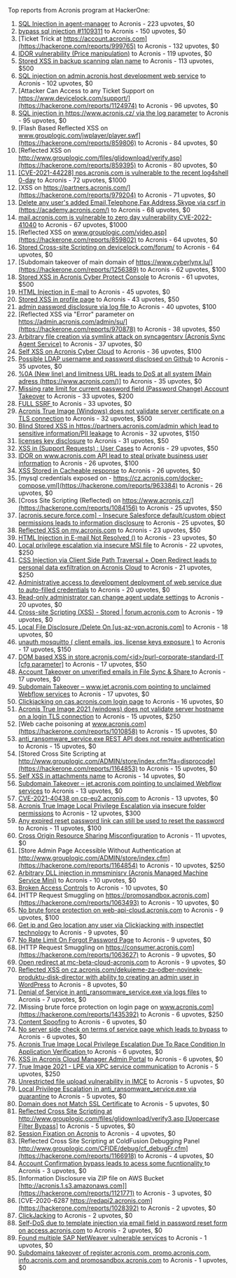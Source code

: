 Top reports from Acronis program at HackerOne:

1. [SQL Injection in agent-manager](https://hackerone.com/reports/962889) to Acronis - 223 upvotes, $0
2. [bypass sql injection #1109311](https://hackerone.com/reports/1224660) to Acronis - 150 upvotes, $0
3. [Ticket Trick at https://account.acronis.com](https://hackerone.com/reports/999765) to Acronis - 132 upvotes, $0
4. [IDOR vulnerability (Price manipulation)](https://hackerone.com/reports/1403176) to Acronis - 119 upvotes, $0
5. [Stored XSS in backup scanning plan name](https://hackerone.com/reports/961046) to Acronis - 113 upvotes, $500
6. [SQL injection on admin.acronis.host development web service](https://hackerone.com/reports/923020) to Acronis - 102 upvotes, $0
7. [Attacker Can Access to any Ticket Support on https://www.devicelock.com/support/](https://hackerone.com/reports/1124974) to Acronis - 96 upvotes, $0
8. [SQL injection in  https://www.acronis.cz/ via the log parameter](https://hackerone.com/reports/1109311) to Acronis - 95 upvotes, $0
9. [Flash Based Reflected XSS on www.grouplogic.com/jwplayer/player.swf](https://hackerone.com/reports/859806) to Acronis - 84 upvotes, $0
10. [Reflected XSS on http://www.grouplogic.com/files/glidownload/verify.asp](https://hackerone.com/reports/859395) to Acronis - 80 upvotes, $0
11. [[CVE-2021-44228] nps.acronis.com is vulnerable to the recent log4shell 0-day](https://hackerone.com/reports/1425474) to Acronis - 72 upvotes, $1000
12. [XSS on https://partners.acronis.com/](https://hackerone.com/reports/979204) to Acronis - 71 upvotes, $0
13. [Delete any user's added Email,Telephone,Fax,Address,Skype via csrf in (https://academy.acronis.com/)](https://hackerone.com/reports/709537) to Acronis - 68 upvotes, $0
14. [ mail.acronis.com is vulnerable to zero day vulnerability CVE-2022-41040](https://hackerone.com/reports/1719719) to Acronis - 67 upvotes, $1000
15. [Reflected XSS on www.grouplogic.com/video.asp](https://hackerone.com/reports/859802) to Acronis - 64 upvotes, $0
16. [Stored Cross-site Scripting on devicelock.com/forum/](https://hackerone.com/reports/1122513) to Acronis - 64 upvotes, $0
17. [Subdomain takeover of main domain of https://www.cyberlynx.lu/](https://hackerone.com/reports/1256389) to Acronis - 62 upvotes, $100
18. [Stored XSS in Acronis Cyber Protect Console](https://hackerone.com/reports/1064095) to Acronis - 61 upvotes, $500
19. [HTML Injection in E-mail](https://hackerone.com/reports/1536899) to Acronis - 45 upvotes, $0
20. [Stored XSS in profile page](https://hackerone.com/reports/1084183) to Acronis - 43 upvotes, $50
21. [admin password disclosure via log file ](https://hackerone.com/reports/1121972) to Acronis - 40 upvotes, $100
22. [Reflected XSS via "Error" parameter on https://admin.acronis.com/admin/su/](https://hackerone.com/reports/970878) to Acronis - 38 upvotes, $50
23. [Arbitrary file creation via symlink attack on syncagentsrv (Acronis Sync Agent Service)](https://hackerone.com/reports/945122) to Acronis - 37 upvotes, $0
24. [Self XSS on Acronis Cyber Cloud](https://hackerone.com/reports/957229) to Acronis - 36 upvotes, $100
25. [Possible LDAP username and password disclosed on Github](https://hackerone.com/reports/1004412) to Acronis - 35 upvotes, $0
26. [%0A (New line) and limitness URL leads to DoS at all system [Main adress (https://www.acronis.com/)]](https://hackerone.com/reports/1382448) to Acronis - 35 upvotes, $0
27. [Missing rate limit for current password field (Password Change) Account Takeover](https://hackerone.com/reports/827484) to Acronis - 33 upvotes, $200
28. [FULL SSRF ](https://hackerone.com/reports/1241149) to Acronis - 33 upvotes, $0
29. [Acronis True Image  (Windows) does not validate server certificate on a TLS connection](https://hackerone.com/reports/1056144) to Acronis - 32 upvotes, $500
30. [Blind Stored XSS in https://partners.acronis.com/admin which lead to sensitive information/PII leakage](https://hackerone.com/reports/1028820) to Acronis - 32 upvotes, $150
31. [licenses key disclosure](https://hackerone.com/reports/1079630) to Acronis - 31 upvotes, $50
32. [XSS in (Support Requests) : User Cases](https://hackerone.com/reports/961226) to Acronis - 29 upvotes, $50
33. [IDOR on www.acronis.com API lead to steal private business user information](https://hackerone.com/reports/1182465) to Acronis - 26 upvotes, $100
34. [XSS Stored in Cacheable  response](https://hackerone.com/reports/1011093) to Acronis - 26 upvotes, $0
35. [mysql credentials exposed on - https://cz.acronis.com/docker-compose.yml](https://hackerone.com/reports/963384) to Acronis - 26 upvotes, $0
36. [Cross Site Scripting (Reflected) on https://www.acronis.cz/](https://hackerone.com/reports/1084156) to Acronis - 25 upvotes, $50
37. [[acronis.secure.force.com] - Insecure Salesforce default/custom object permissions leads to information disclosure](https://hackerone.com/reports/1023572) to Acronis - 25 upvotes, $0
38. [Reflected XSS on my.acronis.com](https://hackerone.com/reports/1168962) to Acronis - 23 upvotes, $50
39. [HTML Injection in E-mail Not Resolved ()](https://hackerone.com/reports/1600720) to Acronis - 23 upvotes, $0
40. [Local privilege escalation via insecure MSI file](https://hackerone.com/reports/1071832) to Acronis - 22 upvotes, $250
41. [CSS Injection via Client Side Path Traversal + Open Redirect leads to personal data exfiltration on Acronis Cloud](https://hackerone.com/reports/1245165) to Acronis - 21 upvotes, $250
42. [Administrative access to development deployment of web service due to auto-filled credentials](https://hackerone.com/reports/923022) to Acronis - 20 upvotes, $0
43. [Read-only administrator can change agent update settings](https://hackerone.com/reports/1538004) to Acronis - 20 upvotes, $0
44. [Cross-site Scripting (XSS) - Stored | forum.acronis.com](https://hackerone.com/reports/1161241) to Acronis - 19 upvotes, $0
45. [Local File Disclosure /Delete On [us-az-vpn.acronis.com]](https://hackerone.com/reports/924407) to Acronis - 18 upvotes, $0
46. [unauth mosquitto ( client emails, ips, license keys exposure )](https://hackerone.com/reports/1578574) to Acronis - 17 upvotes, $150
47. [DOM based XSS in store.acronis.com/\<id\>/purl-corporate-standard-IT [cfg parameter]](https://hackerone.com/reports/968690) to Acronis - 17 upvotes, $50
48. [ Account Takeover on unverified emails in File Sync & Share ](https://hackerone.com/reports/906790) to Acronis - 17 upvotes, $0
49. [Subdomain Takeover – www.jet.acronis.com pointing to unclaimed Webflow services](https://hackerone.com/reports/953719) to Acronis - 17 upvotes, $0
50. [Clickjacking on cas.acronis.com login page](https://hackerone.com/reports/971234) to Acronis - 16 upvotes, $0
51. [Acronis True Image 2021 (windows) does not validate server hostname on a login TLS connection](https://hackerone.com/reports/1070533) to Acronis - 15 upvotes, $250
52. [Web cache poisoning at www.acronis.com](https://hackerone.com/reports/1010858) to Acronis - 15 upvotes, $0
53. [anti_ransomware_service.exe REST API does not require authentication](https://hackerone.com/reports/858608) to Acronis - 15 upvotes, $0
54. [Stored Cross Site Scripting at http://www.grouplogic.com/ADMIN/store/index.cfm?fa=disprocode](https://hackerone.com/reports/1164853) to Acronis - 15 upvotes, $0
55. [Self XSS in attachments name](https://hackerone.com/reports/1536901) to Acronis - 14 upvotes, $0
56. [Subdomain Takeover – jet.acronis.com pointing to unclaimed Webflow services](https://hackerone.com/reports/952166) to Acronis - 13 upvotes, $0
57. [CVE-2021-40438 on cp-eu2.acronis.com](https://hackerone.com/reports/1370731) to Acronis - 13 upvotes, $0
58. [Acronis True Image Local Privilege Escalation via insecure folder permissions](https://hackerone.com/reports/908162) to Acronis - 12 upvotes, $300
59. [Any expired reset password link can still be used to reset the password](https://hackerone.com/reports/1615790) to Acronis - 11 upvotes, $100
60. [Cross Origin Resource Sharing Misconfiguration](https://hackerone.com/reports/958459) to Acronis - 11 upvotes, $0
61. [Store Admin Page Accessible Without Authentication at http://www.grouplogic.com/ADMIN/store/index.cfm](https://hackerone.com/reports/1164854) to Acronis - 10 upvotes, $250
62. [Arbitrary DLL injection in mmsminisrv (Acronis Managed Machine Service Mini)](https://hackerone.com/reports/944735) to Acronis - 10 upvotes, $0
63. [Broken Access Controls](https://hackerone.com/reports/833735) to Acronis - 10 upvotes, $0
64. [HTTP Request Smuggling on https://promosandbox.acronis.com](https://hackerone.com/reports/1063493) to Acronis - 10 upvotes, $0
65. [No brute force protection on web-api-cloud.acronis.com](https://hackerone.com/reports/972045) to Acronis - 9 upvotes, $100
66. [Get ip and Geo location any user via Clickjacking with inspectlet technology](https://hackerone.com/reports/998555) to Acronis - 9 upvotes, $0
67. [No Rate Limit On Forgot Password Page](https://hackerone.com/reports/1245529) to Acronis - 9 upvotes, $0
68. [HTTP Request Smuggling on https://consumer.acronis.com](https://hackerone.com/reports/1063627) to Acronis - 9 upvotes, $0
69. [Open redirect at mc-beta-cloud-acronis.com](https://hackerone.com/reports/846389) to Acronis - 9 upvotes, $0
70. [Reflected XSS on cz.acronis.com/dekujeme-za-odber-novinek-produktu-disk-director with ability to creating an admin user in WordPress](https://hackerone.com/reports/935503) to Acronis - 8 upvotes, $0
71. [Denial of Service in anti_ransomware_service.exe via logs files](https://hackerone.com/reports/858603) to Acronis - 7 upvotes, $0
72. [Missing brute force protection on login page on www.acronis.com](https://hackerone.com/reports/1435392) to Acronis - 6 upvotes, $250
73. [Content Spoofing](https://hackerone.com/reports/841630) to Acronis - 6 upvotes, $0
74. [No server side check on terms of service page which leads to bypass](https://hackerone.com/reports/1338256) to Acronis - 6 upvotes, $0
75. [Acronis True Image Local Privilege Escalation Due To Race Condition In Application Verification ](https://hackerone.com/reports/1251464) to Acronis - 6 upvotes, $0
76. [XSS in Acronis Cloud Manager Admin Portal](https://hackerone.com/reports/1388788) to Acronis - 6 upvotes, $0
77. [True Image 2021 - LPE via XPC service communication](https://hackerone.com/reports/966494) to Acronis - 5 upvotes, $250
78. [Unrestricted file upload vulnerability in IMCE](https://hackerone.com/reports/1121317) to Acronis - 5 upvotes, $0
79. [Local Privilege Escalation in anti_ransomware_service.exe via quarantine](https://hackerone.com/reports/858598) to Acronis - 5 upvotes, $0
80. [Domain does not Match SSL Certificate](https://hackerone.com/reports/1341142) to Acronis - 5 upvotes, $0
81. [Reflected Cross Site Scripting at http://www.grouplogic.com/files/glidownload/verify3.asp [Uppercase Filter Bypass]](https://hackerone.com/reports/1167034) to Acronis - 5 upvotes, $0
82. [Session Fixation on Acronis](https://hackerone.com/reports/1486341) to Acronis - 4 upvotes, $0
83. [Reflected Cross Site Scripting at  ColdFusion Debugging Panel  http://www.grouplogic.com/CFIDE/debug/cf_debugFr.cfm](https://hackerone.com/reports/1166918) to Acronis - 4 upvotes, $0
84. [Account Confirmation bypass leads to acess some fucntionality ](https://hackerone.com/reports/1121132) to Acronis - 3 upvotes, $0
85. [Information Disclosure via ZIP file on AWS Bucket [http://acronis.1.s3.amazonaws.com]](https://hackerone.com/reports/1121771) to Acronis - 3 upvotes, $0
86. [CVE-2020-6287  https://redapi2.acronis.com](https://hackerone.com/reports/1028392) to Acronis - 2 upvotes, $0
87. [ClickJacking](https://hackerone.com/reports/947690) to Acronis - 2 upvotes, $0
88. [Self-DoS due to template injection via email field in password reset form on access.acronis.com](https://hackerone.com/reports/1265344) to Acronis - 2 upvotes, $0
89. [Found multiple SAP NetWeaver vulnerable services](https://hackerone.com/reports/1103212) to Acronis - 1 upvotes, $0
90. [Subdomains takeover of  register.acronis.com, promo.acronis.com, info.acronis.com and promosandbox.acronis.com](https://hackerone.com/reports/1018790) to Acronis - 1 upvotes, $0
